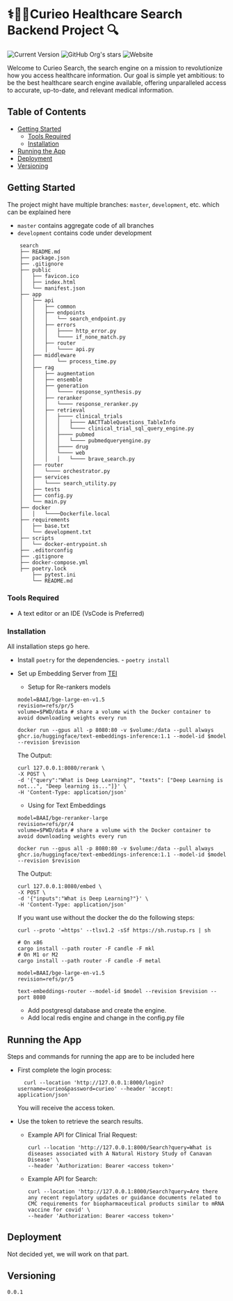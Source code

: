 # ⚕️🧬🔬Curieo Healthcare Search Backend Project 🔍

![Current Version](https://img.shields.io/badge/version-v0.1-blue)
![GitHub Org's stars](https://img.shields.io/github/stars/curieo-org)
![Website](https://img.shields.io/website?url=http%3A%2F%2Fcurieo.org%2F)

Welcome to Curieo Search, the search engine on a mission to revolutionize how you access healthcare information. Our goal is simple yet ambitious: to be the best healthcare search engine available, offering unparalleled access to accurate, up-to-date, and relevant medical information.

## Table of Contents

-   [Getting Started](#getting-started)
    -   [Tools Required](#tools-required)
    -   [Installation](#installation)
-   [Running the App](#running-the-app)
-   [Deployment](#deployment)
-   [Versioning](#versioning)

## Getting Started

The project might have multiple branches: `master`, `development`, etc. which can be explained here

-   `master` contains aggregate code of all branches
-   `development` contains code under development

```
	search
	├── README.md
	├── package.json
	├── .gitignore
	├── public
	│   ├── favicon.ico
	│   ├── index.html
	│   └── manifest.json
	├── app
	│   ├── api
	│   │	├── common
	│   │	├── endpoints
	│   │	│	└── search_endpoint.py
	│   │	├── errors
	│   │	│	├──── http_error.py
	│   │	│	└──── if_none_match.py
	│   │	├── router
	│   │	│	└──── api.py
	│   ├── middleware
	│   │		└── process_time.py
	│   ├── rag
	│   │	├── augmentation
	│   │	├── ensemble
	│   │	├── generation
	│   │	│	└──── response_synthesis.py
	│   │	├── reranker
	│   │	│	└──── response_reranker.py
	│   │	├── retrieval
	│   │	│	├──── clinical_trials
	│   │	│	│	├──── AACTTableQuestions_TableInfo
	│   │	│	│	└──── clinical_trial_sql_query_engine.py
	│   │	│	├──── pubmed
	│   │	│	│	└──── pubmedqueryengine.py
	│   │	│	├──── drug
	│   │	│	└──── web
	│   │	│	│	└──── brave_search.py
	│   ├── router
	│   │	└──── orchestrator.py
	│   ├── services
	│   │	└──── search_utility.py
	│   ├── tests
	│   ├── config.py
	│   └── main.py
	├── docker
	│   │	└────Dockerfile.local
	├── requirements
	│   ├── base.txt
	│   └── development.txt
	├── scripts
	│   └── docker-entrypoint.sh
	├── .editorconfig
	├── .gitignore
 	├── docker-compose.yml
   	├── poetry.lock
    	├── pytest.ini
     	└── README.md

```

### Tools Required

-   A text editor or an IDE (VsCode is Preferred)

### Installation

All installation steps go here.

-   Install `poetry` for the dependencies. - `poetry install`

-   Set up Embedding Server from [TEI](https://github.com/huggingface/text-embeddings-inference/tree/main)

    -   Setup for Re-rankers models

    ```
    model=BAAI/bge-large-en-v1.5
    revision=refs/pr/5
    volume=$PWD/data # share a volume with the Docker container to avoid downloading weights every run

    docker run --gpus all -p 8080:80 -v $volume:/data --pull always ghcr.io/huggingface/text-embeddings-inference:1.1 --model-id $model --revision $revision
    ```

    The Output:

    ```
    curl 127.0.0.1:8080/rerank \
    -X POST \
    -d '{"query":"What is Deep Learning?", "texts": ["Deep Learning is not...", "Deep learning is..."]}' \
    -H 'Content-Type: application/json'
    ```

    -   Using for Text Embeddings

    ```
    model=BAAI/bge-reranker-large
    revision=refs/pr/4
    volume=$PWD/data # share a volume with the Docker container to avoid downloading weights every run

    docker run --gpus all -p 8080:80 -v $volume:/data --pull always ghcr.io/huggingface/text-embeddings-inference:1.1 --model-id $model --revision $revision
    ```

    The Output:

    ```
    curl 127.0.0.1:8080/embed \
    -X POST \
    -d '{"inputs":"What is Deep Learning?"}' \
    -H 'Content-Type: application/json'
    ```

    If you want use without the docker the do the following steps:

    ```
    curl --proto '=https' --tlsv1.2 -sSf https://sh.rustup.rs | sh

    # On x86
    cargo install --path router -F candle -F mkl
    # On M1 or M2
    cargo install --path router -F candle -F metal

    model=BAAI/bge-large-en-v1.5
    revision=refs/pr/5

    text-embeddings-router --model-id $model --revision $revision --port 8080
    ```

    -   Add postgresql database and create the engine.
    -   Add local redis engine and change in the config.py file

## Running the App

Steps and commands for running the app are to be included here

-   First complete the login process:

    ```
      curl --location 'http://127.0.0.1:8000/login?username=curieo&password=curieo' --header 'accept: application/json'
    ```

    You will receive the access token.

-   Use the token to retrieve the search results.

    -   Example API for Clinical Trial Request:

        ```
        curl --location 'http://127.0.0.1:8000/Search?query=What is diseases associated with A Natural History Study of Canavan Disease' \
        --header 'Authorization: Bearer <access token>'
        ```

    -   Example API for Search:
        ```
        curl --location 'http://127.0.0.1:8000/Search?query=Are there any recent regulatory updates or guidance documents related to CMC requirements for biopharmaceutical products similar to mRNA vaccine for covid' \
        --header 'Authorization: Bearer <access token>'
        ```

## Deployment

Not decided yet, we will work on that part.

## Versioning

`0.0.1`

